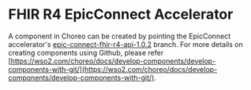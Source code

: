 # FHIR R4 EpicConnect Accelerator

A component in Choreo can be created by pointing the EpicConnect accelerator's [epic-connect-fhir-r4-api-1.0.2](https://github.com/wso2/open-healthcare-choreo-accelerators/tree/epic-connect-fhir-r4-api-1.0.2) branch. For more details on creating components using Github, please refer [https://wso2.com/choreo/docs/develop-components/develop-components-with-git/](https://wso2.com/choreo/docs/develop-components/develop-components-with-git/).
